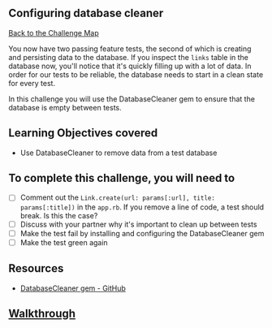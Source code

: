 ## Configuring database cleaner

[Back to the Challenge Map](00_challenge_map.md)

You now have two passing feature tests, the second of which is creating and persisting data to the database. If you inspect the `links` table in the database now, you'll notice that it's quickly filling up with a lot of data. In order for our tests to be reliable, the database needs to start in a clean state for every test.

In this challenge you will use the DatabaseCleaner gem to ensure that the database is empty between tests.

## Learning Objectives covered

* Use DatabaseCleaner to remove data from a test database

## To complete this challenge, you will need to

- [ ] Comment out the `Link.create(url: params[:url], title: params[:title])` in the `app.rb`. If you remove a line of code, a test should break. Is this the case?
- [ ] Discuss with your partner why it's important to clean up between tests
- [ ] Make the test fail by installing and configuring the DatabaseCleaner gem
- [ ] Make the test green again

## Resources

* [DatabaseCleaner gem - GitHub](https://github.com/DatabaseCleaner/database_cleaner)

## [Walkthrough](../walkthroughs/12.md)
